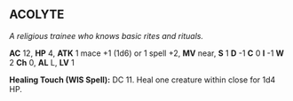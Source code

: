 ## ACOLYTE

_A religious trainee who knows basic rites and rituals._

**AC** 12, **HP** 4, **ATK** 1 mace +1 (1d6) or 1 spell +2, **MV** near, **S** 1 **D** -1 **C** 0 **I** -1 **W** 2 **Ch** 0, **AL** L, **LV** 1

**Healing Touch (WIS Spell):** DC 11. Heal one creature within close for 1d4 HP.

